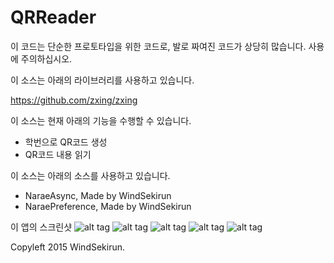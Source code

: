 # QRReader
이 코드는 단순한 프로토타입을 위한 코드로, 발로 짜여진 코드가 상당히 많습니다.
사용에 주의하십시오.

이 소스는 아래의 라이브러리를 사용하고 있습니다.

https://github.com/zxing/zxing

이 소스는 현재 아래의 기능을 수행할 수 있습니다.

* 학번으로 QR코드 생성
* QR코드 내용 읽기

이 소스는 아래의 소스를 사용하고 있습니다.

* NaraeAsync, Made by WindSekirun
* NaraePreference, Made by WindSekirun

이 앱의 스크린샷
![alt tag](https://raw.githubusercontent.com/WindSekirun/QRReader/master/screenshot/1.png)
![alt tag](https://raw.githubusercontent.com/WindSekirun/QRReader/master/screenshot/2.png)
![alt tag](https://raw.githubusercontent.com/WindSekirun/QRReader/master/screenshot/3.png)
![alt tag](https://raw.githubusercontent.com/WindSekirun/QRReader/master/screenshot/4.png)
![alt tag](https://raw.githubusercontent.com/WindSekirun/QRReader/master/screenshot/5.png)

Copyleft 2015 WindSekirun.
